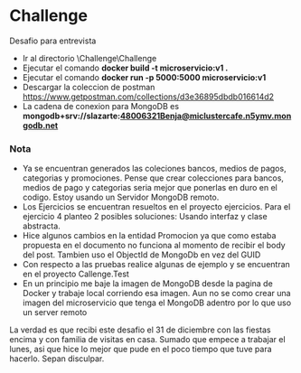 # Challenge
Desafio para entrevista

- Ir al directorio \Challenge\Challenge
- Ejecutar el comando **docker build -t microservicio:v1 .**
- Ejecutar el comando **docker run -p 5000:5000 microservicio:v1**
- Descargar la coleccion de postman https://www.getpostman.com/collections/d3e36895dbdb016614d2
- La cadena de conexion para MongoDB es **mongodb+srv://slazarte:48006321Benja@miclustercafe.n5ymv.mongodb.net**

### Nota
- Ya se encuentran generados las coleciones bancos, medios de pagos, categorias y promociones. Pense que crear colecciones para bancos, medios de pago y categorias seria mejor que ponerlas en duro en el codigo. Estoy usando un Servidor MongoDB remoto.
- Los Ejercicios se encuentran resueltos en el proyecto ejercicios. Para el ejercicio 4 planteo 2 posibles soluciones: Usando interfaz y clase abstracta.
- Hice algunos cambios en la entidad Promocion ya que como estaba propuesta en el documento no funciona al momento de recibir el body del post. Tambien uso el ObjectId de MongoDb en vez del GUID
- Con respecto a las pruebas realice algunas de ejemplo y se encuentran en el proyecto Callenge.Test
- En un principio me baje la imagen de MongoDB desde la pagina de Docker y trabaje local corriendo esa imagen. Aun no se como crear una imagen del microservicio que tenga el MongoDB adentro por lo que uso un server remoto

La verdad es que recibi este desafio el 31 de diciembre con las fiestas encima y con familia de visitas en casa. 
Sumado que empece a trabajar el lunes, asi que hice lo mejor que pude en el poco tiempo que tuve para hacerlo. Sepan disculpar. 
